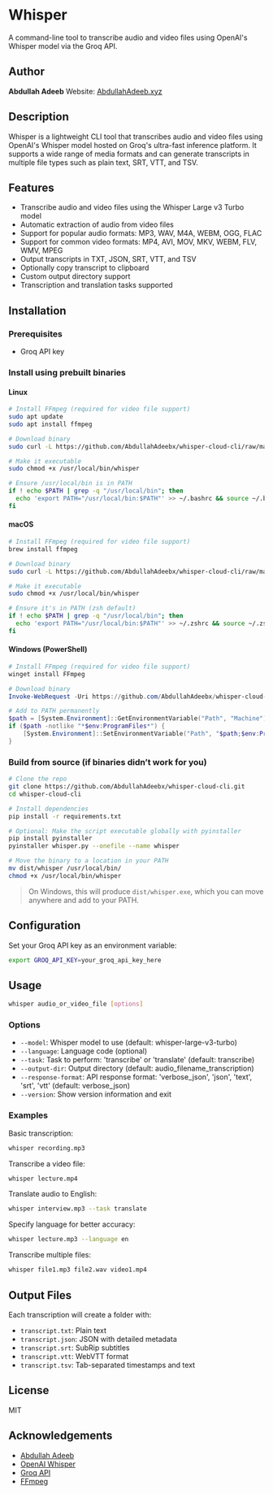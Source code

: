 # Whisper

A command-line tool to transcribe audio and video files using OpenAI's Whisper model via the Groq API.

## Author

**Abdullah Adeeb**
Website: [AbdullahAdeeb.xyz](https://AbdullahAdeeb.xyz)

## Description

Whisper is a lightweight CLI tool that transcribes audio and video files using OpenAI's Whisper model hosted on Groq's ultra-fast inference platform. It supports a wide range of media formats and can generate transcripts in multiple file types such as plain text, SRT, VTT, and TSV.

## Features

* Transcribe audio and video files using the Whisper Large v3 Turbo model
* Automatic extraction of audio from video files
* Support for popular audio formats: MP3, WAV, M4A, WEBM, OGG, FLAC
* Support for common video formats: MP4, AVI, MOV, MKV, WEBM, FLV, WMV, MPEG
* Output transcripts in TXT, JSON, SRT, VTT, and TSV
* Optionally copy transcript to clipboard
* Custom output directory support
* Transcription and translation tasks supported

## Installation

### Prerequisites

* Groq API key

### Install using prebuilt binaries

#### Linux

```bash
# Install FFmpeg (required for video file support)
sudo apt update
sudo apt install ffmpeg

# Download binary
sudo curl -L https://github.com/AbdullahAdeebx/whisper-cloud-cli/raw/main/binary/linux/whisper -o /usr/local/bin/whisper

# Make it executable
sudo chmod +x /usr/local/bin/whisper

# Ensure /usr/local/bin is in PATH
if ! echo $PATH | grep -q "/usr/local/bin"; then
  echo 'export PATH="/usr/local/bin:$PATH"' >> ~/.bashrc && source ~/.bashrc
fi
```

#### macOS

```bash
# Install FFmpeg (required for video file support)
brew install ffmpeg

# Download binary
sudo curl -L https://github.com/AbdullahAdeebx/whisper-cloud-cli/raw/main/binary/macos/whisper -o /usr/local/bin/whisper

# Make it executable
sudo chmod +x /usr/local/bin/whisper

# Ensure it's in PATH (zsh default)
if ! echo $PATH | grep -q "/usr/local/bin"; then
  echo 'export PATH="/usr/local/bin:$PATH"' >> ~/.zshrc && source ~/.zshrc
fi
```

#### Windows (PowerShell)

```powershell
# Install FFmpeg (required for video file support)
winget install FFmpeg

# Download binary
Invoke-WebRequest -Uri https://github.com/AbdullahAdeebx/whisper-cloud-cli/raw/main/binary/windows/whisper.exe -OutFile "$env:ProgramFiles\whisper.exe"

# Add to PATH permanently
$path = [System.Environment]::GetEnvironmentVariable("Path", "Machine")
if ($path -notlike "*$env:ProgramFiles*") {
    [System.Environment]::SetEnvironmentVariable("Path", "$path;$env:ProgramFiles", "Machine")
}
```

### Build from source (if binaries didn’t work for you)

```bash
# Clone the repo
git clone https://github.com/AbdullahAdeebx/whisper-cloud-cli.git
cd whisper-cloud-cli

# Install dependencies
pip install -r requirements.txt

# Optional: Make the script executable globally with pyinstaller
pip install pyinstaller
pyinstaller whisper.py --onefile --name whisper

# Move the binary to a location in your PATH
mv dist/whisper /usr/local/bin/
chmod +x /usr/local/bin/whisper
```

> On Windows, this will produce `dist/whisper.exe`, which you can move anywhere and add to your PATH.

## Configuration

Set your Groq API key as an environment variable:

```bash
export GROQ_API_KEY=your_groq_api_key_here
```

## Usage

```bash
whisper audio_or_video_file [options]
```

### Options

* `--model`: Whisper model to use (default: whisper-large-v3-turbo)
* `--language`: Language code (optional)
* `--task`: Task to perform: 'transcribe' or 'translate' (default: transcribe)
* `--output-dir`: Output directory (default: audio\_filename\_transcription)
* `--response-format`: API response format: 'verbose\_json', 'json', 'text', 'srt', 'vtt' (default: verbose\_json)
* `--version`: Show version information and exit

### Examples

Basic transcription:

```bash
whisper recording.mp3
```

Transcribe a video file:

```bash
whisper lecture.mp4
```

Translate audio to English:

```bash
whisper interview.mp3 --task translate
```

Specify language for better accuracy:

```bash
whisper lecture.mp3 --language en
```

Transcribe multiple files:

```bash
whisper file1.mp3 file2.wav video1.mp4
```

## Output Files

Each transcription will create a folder with:

* `transcript.txt`: Plain text
* `transcript.json`: JSON with detailed metadata
* `transcript.srt`: SubRip subtitles
* `transcript.vtt`: WebVTT format
* `transcript.tsv`: Tab-separated timestamps and text

## License

MIT

## Acknowledgements

* [Abdullah Adeeb](https://www.abdullahadeeb.xyz)
* [OpenAI Whisper](https://github.com/openai/whisper)
* [Groq API](https://console.groq.com/docs/introduction)
* [FFmpeg](https://ffmpeg.org/)